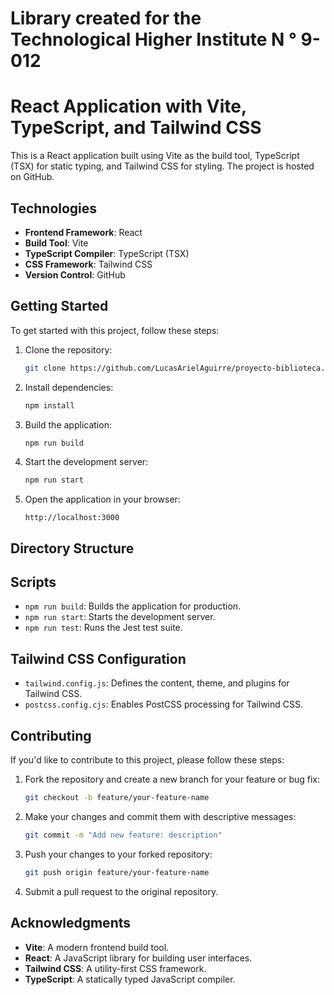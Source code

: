 # Library created for the Technological Higher Institute N ° 9-012

# React Application with Vite, TypeScript, and Tailwind CSS

This is a React application built using Vite as the build tool, TypeScript (TSX) for static typing, and Tailwind CSS for styling. The project is hosted on GitHub.

## Technologies

- **Frontend Framework**: React
- **Build Tool**: Vite
- **TypeScript Compiler**: TypeScript (TSX)
- **CSS Framework**: Tailwind CSS
- **Version Control**: GitHub

## Getting Started

To get started with this project, follow these steps:

1. Clone the repository:
    ```bash
    git clone https://github.com/LucasArielAguirre/proyecto-biblioteca.git
    ```

2. Install dependencies:
    ```bash
    npm install
    ```

3. Build the application:
    ```bash
    npm run build
    ```

4. Start the development server:
    ```bash
    npm run start
    ```

5. Open the application in your browser:
    ```
    http://localhost:3000
    ```

## Directory Structure
## Scripts

- `npm run build`: Builds the application for production.
- `npm run start`: Starts the development server.
- `npm run test`: Runs the Jest test suite.

## Tailwind CSS Configuration

- `tailwind.config.js`: Defines the content, theme, and plugins for Tailwind CSS.
- `postcss.config.cjs`: Enables PostCSS processing for Tailwind CSS.

## Contributing

If you'd like to contribute to this project, please follow these steps:

1. Fork the repository and create a new branch for your feature or bug fix:
    ```bash
    git checkout -b feature/your-feature-name
    ```

2. Make your changes and commit them with descriptive messages:
    ```bash
    git commit -m "Add new feature: description"
    ```

3. Push your changes to your forked repository:
    ```bash
    git push origin feature/your-feature-name
    ```

4. Submit a pull request to the original repository.


## Acknowledgments

- **Vite**: A modern frontend build tool.
- **React**: A JavaScript library for building user interfaces.
- **Tailwind CSS**: A utility-first CSS framework.
- **TypeScript**: A statically typed JavaScript compiler.
